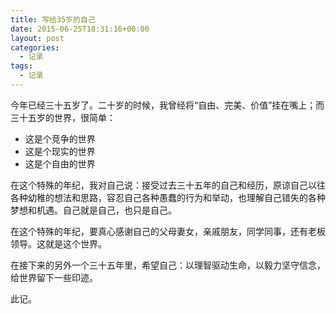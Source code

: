 ```yaml
---
title: 写给35岁的自己
date: 2015-06-25T18:31:16+00:00
layout: post
categories:
  - 记录
tags:
  - 记录
---
```

今年已经三十五岁了。二十岁的时候，我曾经将“自由、完美、价值”挂在嘴上；而三十五岁的世界，很简单：

  * 这是个竞争的世界
  * 这是个现实的世界
  * 这是个自由的世界

在这个特殊的年纪，我对自己说：接受过去三十五年的自己和经历，原谅自己以往各种幼稚的想法和思路，容忍自己各种愚蠢的行为和举动，也理解自己错失的各种梦想和机遇。自己就是自己，也只是自己。

在这个特殊的年纪，要真心感谢自己的父母妻女，亲戚朋友，同学同事，还有老板领导。这就是这个世界。

在接下来的另外一个三十五年里，希望自己：以理智驱动生命，以毅力坚守信念，给世界留下一些印迹。

此记。